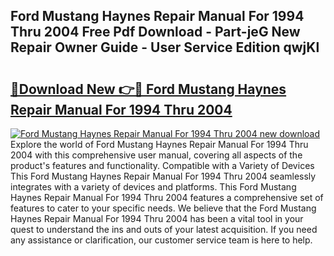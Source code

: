 ## Ford Mustang Haynes Repair Manual For 1994 Thru 2004 Free Pdf Download - Part-jeG New Repair Owner Guide - User Service Edition qwjKl

# <h2><a href="http://bc23453.oget.top/?id=Ford+Mustang+Haynes+Repair+Manual+For+1994+Thru+2004">🔗Download New 👉🔴 Ford Mustang Haynes Repair Manual For 1994 Thru 2004</a></h2>

[![Ford Mustang Haynes Repair Manual For 1994 Thru 2004 new download](https://i.imgur.com/5g1atiW.png)](http://bc23453.oget.top/?id=Ford+Mustang+Haynes+Repair+Manual+For+1994+Thru+2004)
Explore the world of Ford Mustang Haynes Repair Manual For 1994 Thru 2004 with this comprehensive user manual, covering all aspects of the product's features and functionality. Compatible with a Variety of Devices This Ford Mustang Haynes Repair Manual For 1994 Thru 2004 seamlessly integrates with a variety of devices and platforms. This Ford Mustang Haynes Repair Manual For 1994 Thru 2004 features a comprehensive set of features to cater to your specific needs. We believe that the Ford Mustang Haynes Repair Manual For 1994 Thru 2004 has been a vital tool in your quest to understand the ins and outs of your latest acquisition. If you need any assistance or clarification, our customer service team is here to help.
